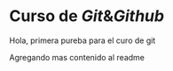 # Curso de _Git_&_Github_  

Hola, primera pureba para el curo de git

Agregando mas contenido al readme
